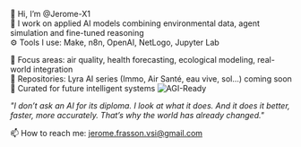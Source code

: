 👋 Hi, I’m @Jerome-X1  
🧠 I work on applied AI models combining environmental data, agent simulation and fine-tuned reasoning  
⚙️ Tools I use: Make, n8n, OpenAI, NetLogo, Jupyter Lab

🔬 Focus areas: air quality, health forecasting, ecological modeling, real-world integration  
📁 Repositories: Lyra AI series (Immo, Air Santé, eau vive, sol...) coming soon  
📌 Curated for future intelligent systems
![AGI-Ready](https://img.shields.io/badge/AGI_ready-✓-brightgreen)  

_"I don’t ask an AI for its diploma. I look at what it does. And it does it better, faster, more accurately. That’s why the world has already changed."_

📫 How to reach me: jerome.frasson.vsi@gmail.com


